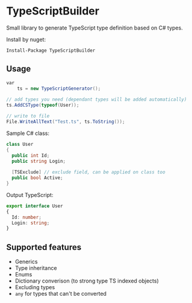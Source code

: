 # TypeScriptBuilder

Small library to generate TypeScript type definition based on C# types.

Install by nuget:
```
Install-Package TypeScriptBuilder
```

## Usage

```cs
var
    ts = new TypeScriptGenerator();
    
// add types you need (dependant types will be added automatically)
ts.AddCSType(typeof(User));

// write to file
File.WriteAllText("Test.ts", ts.ToString());
```

Sample C# class:
```cs
class User 
{
  public int Id;
  public string Login;
  
  [TSExclude] // exclude field, can be applied on class too
  public bool Active;
}
```

Output TypeScript:
```ts
export interface User
{
  Id: number;
  Login: string;
}
```

## Supported features
- Generics
- Type inheritance
- Enums
- Dictionary converison (to strong type TS indexed objects)
- Excluding types
- `any` for types that can't be converted
